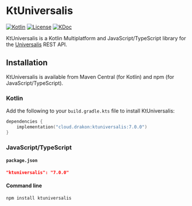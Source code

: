 # KtUniversalis

[![Kotlin](https://img.shields.io/badge/kotlin-1.9.10-blue.svg?logo=kotlin)](http://kotlinlang.org)
[![License](https://img.shields.io/github/license/drakon64/KtUniversalis)](https://opensource.org/license/mit/)
[![KDoc](https://javadoc.io/badge2/cloud.drakon/ktuniversalis/7.0.0/KDoc.svg)](https://javadoc.io/doc/cloud.drakon/ktuniversalis/7.0.0)

KtUniversalis is a Kotlin Multiplatform and JavaScript/TypeScript library for the [Universalis](https://universalis.app) REST API.

## Installation

KtUniversalis is available from Maven Central (for Kotlin) and npm (for JavaScript/TypeScript).

### Kotlin

Add the following to your `build.gradle.kts` file to install KtUniversalis:

```kotlin
dependencies {
    implementation("cloud.drakon:ktuniversalis:7.0.0")
}
```

### JavaScript/TypeScript

#### `package.json`

```json
"ktuniversalis": "7.0.0"
```

#### Command line

```commandline
npm install ktuniversalis
```
